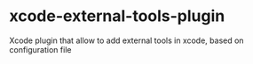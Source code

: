 xcode-external-tools-plugin
===========================

Xcode plugin that allow to add external tools in xcode, based on configuration file
